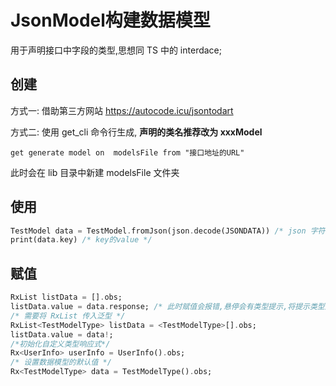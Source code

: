 # JsonModel构建数据模型

用于声明接口中字段的类型,思想同 TS 中的 interdace;

## 创建

方式一: 借助第三方网站 https://autocode.icu/jsontodart

方式二: 使用 get_cli 命令行生成, **声明的类名推荐改为 xxxModel**

```shell
get generate model on  modelsFile from "接口地址的URL" 
```

此时会在 lib 目录中新建 modelsFile 文件夹

## 使用

```dart
TestModel data = TestModel.fromJson(json.decode(JSONDATA)) /* json 字符串转 map*/
print(data.key) /* key的value */
```

## 赋值

```dart
RxList listData = [].obs;
listData.value = data.response; /* 此时赋值会报错,悬停会有类型提示,将提示类型放到 RxList 的泛型中 */
/* 需要将 RxList 传入泛型 */
RxList<TestModelType> listData = <TestModelType>[].obs;
listData.value = data!;
/*初始化自定义类型响应式*/
Rx<UserInfo> userInfo = UserInfo().obs;
/* 设置数据模型的默认值 */
Rx<TestModelType> data = TestModelType().obs;
```



